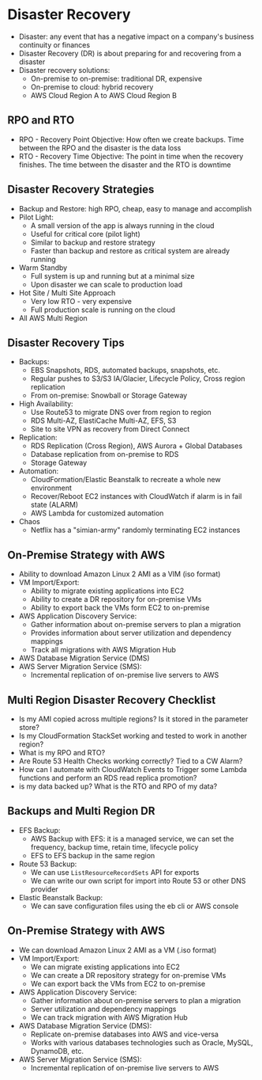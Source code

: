 # Disaster Recovery

- Disaster: any event that has a negative impact on a company's business continuity or finances
- Disaster Recovery (DR) is about preparing for and recovering from a disaster
- Disaster recovery solutions:
    - On-premise to on-premise: traditional DR, expensive
    - On-premise to cloud: hybrid recovery
    - AWS Cloud Region A to AWS Cloud Region B

## RPO and RTO

- RPO - Recovery Point Objective: How often we create backups. Time between the RPO and the disaster is the data loss
- RTO - Recovery Time Objective: The point in time when the recovery finishes. The time between the disaster and the RTO is downtime

## Disaster Recovery Strategies

- Backup and Restore: high RPO, cheap, easy to manage and accomplish
- Pilot Light:
    - A small version of the app is always running in the cloud
    - Useful for critical core (pilot light)
    - Similar to backup and restore strategy
    - Faster than backup and restore as critical system are already running
- Warm Standby
    - Full system is up and running but at a minimal size
    - Upon disaster we can scale to production load
- Hot Site / Multi Site Approach
    - Very low RTO - very expensive
    - Full production scale is running on the cloud
- All AWS Multi Region

## Disaster Recovery Tips

- Backups:
    - EBS Snapshots, RDS, automated backups, snapshots, etc.
    - Regular pushes to S3/S3 IA/Glacier, Lifecycle Policy, Cross region replication
    - From on-premise: Snowball or Storage Gateway
- High Availability:
    - Use Route53 to migrate DNS over from region to region
    - RDS Multi-AZ, ElastiCache Multi-AZ, EFS, S3
    - Site to site VPN as recovery from Direct Connect
- Replication:
    - RDS Replication (Cross Region), AWS Aurora + Global Databases
    - Database replication from on-premise to RDS
    - Storage Gateway
- Automation:
    - CloudFormation/Elastic Beanstalk to recreate a whole new environment
    - Recover/Reboot EC2 instances with CloudWatch if alarm is in fail state (ALARM)
    - AWS Lambda for customized automation
- Chaos
    - Netflix has a "simian-army" randomly terminating EC2 instances

## On-Premise Strategy with AWS

- Ability to download Amazon Linux 2 AMI as a VIM (iso format)
- VM Import/Export:
    - Ability to migrate existing applications into EC2
    - Ability to create a DR repository for on-premise VMs
    - Ability to export back the VMs form EC2 to on-premise
- AWS Application Discovery Service:
    - Gather information about on-premise servers to plan a migration
    - Provides information about server utilization and dependency mappings
    - Track all migrations with AWS Migration Hub
- AWS Database Migration Service (DMS)
- AWS Server Migration Service (SMS):
    - Incremental replication of on-premise live servers to AWS

## Multi Region Disaster Recovery Checklist

- Is my AMI copied across multiple regions? Is it stored in the parameter store?
- Is my CloudFormation StackSet working and tested to work in another region?
- What is my RPO and RTO?
- Are Route 53 Health Checks working correctly? Tied to a CW Alarm?
- How can I automate with CloudWatch Events to Trigger some Lambda functions and perform an RDS read replica promotion?
- is my data backed up? What is the RTO and RPO of my data?

## Backups and Multi Region DR

- EFS Backup:
    - AWS Backup with EFS: it is a managed service, we can set the frequency, backup time, retain time, lifecycle policy
    - EFS to EFS backup in the same region
- Route 53 Backup:
    - We can use `ListResourceRecordSets` API for exports
    - We can write our own script for import into Route 53 or other DNS provider
- Elastic Beanstalk Backup:
    - We can save configuration files using the eb cli or AWS console

## On-Premise Strategy with AWS

- We can download Amazon Linux 2 AMI as a VM (.iso format)
- VM Import/Export:
    - We can migrate existing applications into EC2
    - We can create a DR repository strategy for on-premise VMs
    - We can export back the VMs from EC2 to on-premise
- AWS Application Discovery Service:
    - Gather information about on-premise servers to plan a migration
    - Server utilization and dependency mappings
    - We can track migration with AWS Migration Hub
- AWS Database Migration Service (DMS):
    - Replicate on-premise databases into AWS and vice-versa
    - Works with various databases technologies such as Oracle, MySQL, DynamoDB, etc.
- AWS Server Migration Service (SMS):
    - Incremental replication of on-premise live servers to AWS
